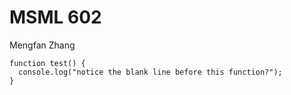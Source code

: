 # MSML 602
Mengfan Zhang
```
function test() {
  console.log("notice the blank line before this function?");
}
```

